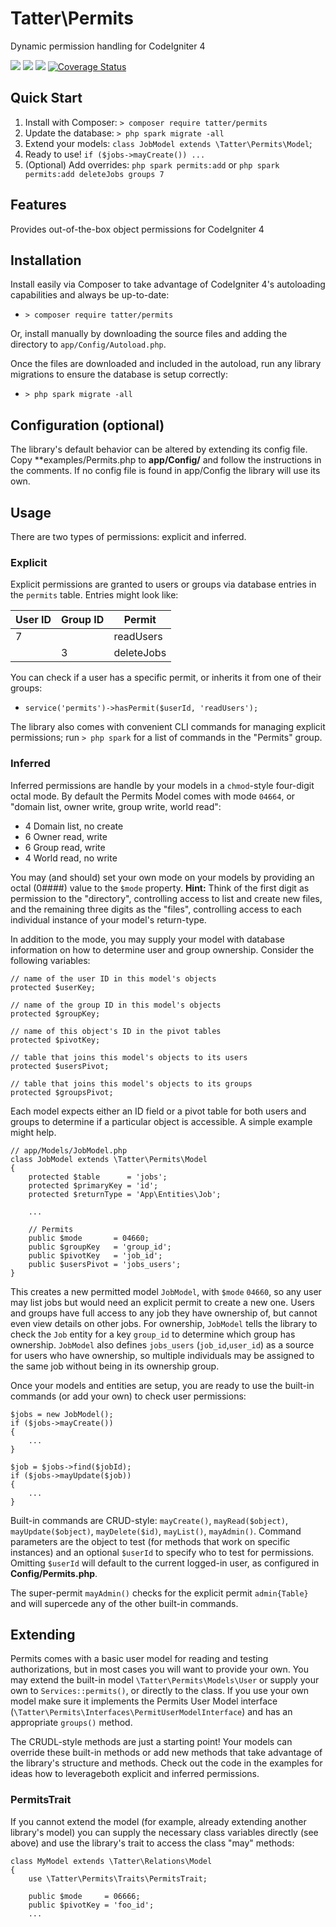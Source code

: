 # Tatter\Permits
Dynamic permission handling for CodeIgniter 4

[![](https://github.com/tattersoftware/codeigniter4-permits/workflows/PHPUnit/badge.svg)](https://github.com/tattersoftware/codeigniter4-permits/actions/workflows/test.yml)
[![](https://github.com/tattersoftware/codeigniter4-permits/workflows/PHPStan/badge.svg)](https://github.com/tattersoftware/codeigniter4-permits/actions/workflows/analyze.yml)
[![](https://github.com/tattersoftware/codeigniter4-permits/workflows/Deptrac/badge.svg)](https://github.com/tattersoftware/codeigniter4-permits/actions/workflows/inspect.yml)
[![Coverage Status](https://coveralls.io/repos/github/tattersoftware/codeigniter4-permits/badge.svg?branch=develop)](https://coveralls.io/github/tattersoftware/codeigniter4-permits?branch=develop)

## Quick Start

1. Install with Composer: `> composer require tatter/permits`
2. Update the database: `> php spark migrate -all`
3. Extend your models: `class JobModel extends \Tatter\Permits\Model`;
4. Ready to use! `if ($jobs->mayCreate()) ...`
5. (Optional) Add overrides:
`php spark permits:add`
or
`php spark permits:add deleteJobs groups 7`

## Features

Provides out-of-the-box object permissions for CodeIgniter 4

## Installation

Install easily via Composer to take advantage of CodeIgniter 4's autoloading capabilities
and always be up-to-date:
* `> composer require tatter/permits`

Or, install manually by downloading the source files and adding the directory to
`app/Config/Autoload.php`.

Once the files are downloaded and included in the autoload, run any library migrations
to ensure the database is setup correctly:
* `> php spark migrate -all`

## Configuration (optional)

The library's default behavior can be altered by extending its config file. Copy
**examples/Permits.php to **app/Config/** and follow the instructions in the comments.
If no config file is found in app/Config the library will use its own.

## Usage

There are two types of permissions: explicit and inferred.

### Explicit 

Explicit permissions are granted to users or groups via database entries in the `permits`
table. Entries might look like:

| User ID | Group ID | Permit     |
| ------- | -------- | ---------- |
|       7 |          | readUsers  |
|         |        3 | deleteJobs |

You can check if a user has a specific permit, or inherits it from one of their groups:

* `service('permits')->hasPermit($userId, 'readUsers');`

The library also comes with convenient CLI commands for managing explicit permissions;
run `> php spark` for a list of commands in the "Permits" group.

### Inferred

Inferred permissions are handle by your models in a `chmod`-style four-digit octal mode. By
default the Permits Model comes with mode `04664`, or "domain list, owner write, group write,
world read":
* 4 Domain list, no create
* 6 Owner  read, write
* 6 Group  read, write
* 4 World  read, no write

You may (and should) set your own mode on your models by providing an octal (0####) value
to the `$mode` property. **Hint:** Think of the first digit as permission to the "directory",
controlling access to list and create new files, and the remaining three digits as the "files",
controlling access to each individual instance of your model's return-type.

In addition to the mode, you may supply your model with database information on how to
determine user and group ownership. Consider the following variables:
```
// name of the user ID in this model's objects
protected $userKey;

// name of the group ID in this model's objects
protected $groupKey;

// name of this object's ID in the pivot tables
protected $pivotKey;

// table that joins this model's objects to its users
protected $usersPivot;

// table that joins this model's objects to its groups
protected $groupsPivot;
```

Each model expects either an ID field or a pivot table for both users and groups to
determine if a particular object is accessible. A simple example might help.
```
// app/Models/JobModel.php
class JobModel extends \Tatter\Permits\Model
{
	protected $table      = 'jobs';
	protected $primaryKey = 'id';
	protected $returnType = 'App\Entities\Job';
	
	...
		
	// Permits
	public $mode       = 04660;
	public $groupKey   = 'group_id';
	public $pivotKey   = 'job_id';
	public $usersPivot = 'jobs_users';
}
```
This creates a new permitted model `JobModel`, with `$mode` `04660`, so any user may list
jobs but would need an explicit permit to create a new one. Users and groups have full
access to any job they have ownership of, but cannot even view details on other jobs.
For ownership, `JobModel` tells the library to check the `Job` entity for a key
`group_id` to determine which group has ownership. `JobModel` also defines
`jobs_users` (`job_id`,`user_id`) as a source for users who have ownership, so multiple
individuals may be assigned to the same job without being in its ownership group.

Once your models and entities are setup, you are ready to use the built-in commands
(or add your own) to check user permissions:
```
$jobs = new JobModel();
if ($jobs->mayCreate())
{
	...
}

$job = $jobs->find($jobId);
if ($jobs->mayUpdate($job))
{
	...
}
```
Built-in commands are CRUD-style: `mayCreate()`, `mayRead($object)`, `mayUpdate($object)`,
`mayDelete($id)`, `mayList()`, `mayAdmin()`. Command parameters are the object to test (for
methods that work on specific instances) and an optional `$userId` to specify who to test
for permissions. Omitting `$userId` will default to the current logged-in user, as
configured in **Config/Permits.php**.

The super-permit `mayAdmin()` checks for the explicit permit `admin{Table}` and will
supercede any of the other built-in commands.

## Extending

Permits comes with a basic user model for reading and testing authorizations,
but in most cases you will want to provide your own. You may extend the built-in model
`\Tatter\Permits\Models\User` or supply your own to `Services::permits()`, or directly
to the class. If you use your own model make sure it implements the Permits User Model
interface (`\Tatter\Permits\Interfaces\PermitUserModelInterface`) and has an appropriate
`groups()` method.

The CRUDL-style methods are just a starting point! Your models can override these built-in
methods or add new methods that take advantage of the library's structure and methods.
Check out the code in the examples for ideas how to leverageboth explicit and inferred
permissions.

### PermitsTrait

If you cannot extend the model (for example, already extending another library's model)
you can supply the necessary class variables directly (see above) and use the library's
trait to access the class "may" methods:
```
class MyModel extends \Tatter\Relations\Model
{
	use \Tatter\Permits\Traits\PermitsTrait;
	
	public $mode     = 06666;
	public $pivotKey = 'foo_id';
	...
```
